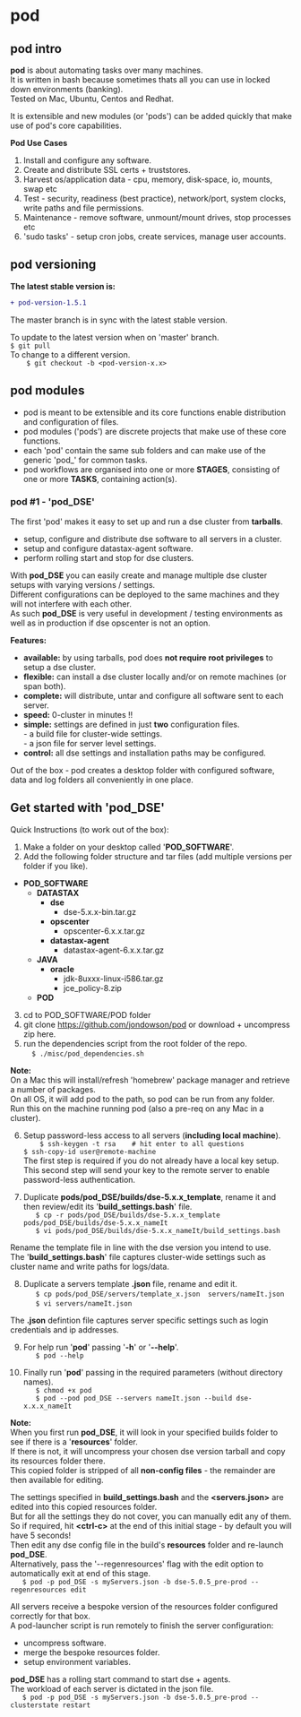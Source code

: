 # pod

## pod intro

**pod** is about automating tasks over many machines.    
It is written in bash because sometimes thats all you can use in locked down environments (banking).    
Tested on Mac, Ubuntu, Centos and Redhat.    

It is extensible and new modules (or 'pods') can be added quickly that make use of pod's core capabilities.  

**Pod Use Cases**    

1) Install and configure any software.    
2) Create and distribute SSL certs + truststores.    
3) Harvest os/application data - cpu, memory, disk-space, io, mounts, swap etc    
4) Test - security, readiness (best practice), network/port, system clocks, write paths and file permissions.    
5) Maintenance - remove software, unmount/mount drives, stop processes etc    
6) 'sudo tasks' - setup cron jobs, create services, manage user accounts.               

## pod versioning

**The latest stable version is:**
```diff
+ pod-version-1.5.1
```    
The master branch is in sync with the latest stable version.    

To update to the latest version when on 'master' branch.      
`
$ git pull                            
`    
To change to a different version.    
`    
$ git checkout -b <pod-version-x.x>     
`    

## pod modules

- pod is meant to be extensible and its core functions enable distribution and configuration of files.        
- pod modules ('pods') are discrete projects that make use of these core functions.    
- each 'pod' contain the same sub folders and can make use of the generic 'pod_' for common tasks.    
- pod workflows are organised into one or more **STAGES**, consisting of one or more **TASKS**, containing action(s).     

### pod #1 - 'pod_DSE'  

The first 'pod' makes it easy to set up and run a dse cluster from **tarballs**.  

  - setup, configure and distribute dse software to all servers in a cluster.
  - setup and configure datastax-agent software.    
  - perform rolling start and stop for dse clusters.

With **pod_DSE** you can easily create and manage multiple dse cluster setups with varying versions / settings.     
Different configurations can be deployed to the same machines and they will not interfere with each other.  
As such **pod_DSE** is very useful in development / testing environments as well as in production if dse opscenter is not an option.  

**Features:**    
- **available:**    by using tarballs, pod does **not require root privileges** to setup a dse cluster.    
- **flexible:**     can install a dse cluster locally and/or on remote machines (or span both).     
- **complete:**     will distribute, untar and configure all software sent to each server.    
- **speed:**        0-cluster in minutes !!
- **simple:**       settings are defined in just **two** configuration files.    
          -  a build file for cluster-wide settings.    
          -  a json file for server level settings.    
- **control:**      all dse settings and installation paths may be configured.     

Out of the box - pod creates a desktop folder with configured software, data and log folders all conveniently in one place.  

## Get started with 'pod_DSE'   

Quick Instructions (to work out of the box):  

1) Make a folder on your desktop called '**POD_SOFTWARE**'.  
2) Add the following folder structure and tar files (add multiple versions per folder if you like).

- **POD_SOFTWARE**  
  - **DATASTAX**  
    - **dse**
      - dse-5.x.x-bin.tar.gz  
    - **opscenter**    
      - opscenter-6.x.x.tar.gz    
    - **datastax-agent**    
      - datastax-agent-6.x.x.tar.gz
  - **JAVA**    
    - **oracle**  
      - jdk-8uxxx-linux-i586.tar.gz
      - jce_policy-8.zip
  - **POD**          

3) cd to POD_SOFTWARE/POD folder
4) git clone https://github.com/jondowson/pod or download + uncompress zip here.  
5) run the dependencies script from the root folder of the repo.  
`  
$ ./misc/pod_dependencies.sh
`

**Note:**  
On a Mac this will install/refresh 'homebrew' package manager and retrieve a number of packages.    
On all OS, it will add pod to the path, so pod can be run from any folder.    
Run this on the machine running pod (also a pre-req on any Mac in a cluster).            

6) Setup password-less access to all servers (**including local machine**).        
`    
$ ssh-keygen -t rsa    # hit enter to all questions    
`    
`
$ ssh-copy-id user@remote-machine
`    
The first step is required if you do not already have a local key setup.    
This second step will send your key to the remote server to enable password-less authentication.    

7) Duplicate **pods/pod_DSE/builds/dse-5.x.x_template**, rename it and then review/edit its '**build_settings.bash**' file.    
`   
$ cp -r pods/pod_DSE/builds/dse-5.x.x_template  pods/pod_DSE/builds/dse-5.x.x_nameIt  
`     
`   
$ vi pods/pod_DSE/builds/dse-5.x.x_nameIt/build_settings.bash    
`   

Rename the template file in line with the dse version you intend to use.    
The '**build_settings.bash**' file captures cluster-wide settings such as cluster name and write paths for logs/data.    

8) Duplicate a servers template **.json** file, rename and edit it.  
`   
$ cp pods/pod_DSE/servers/template_x.json  servers/nameIt.json  
`   
`   
$ vi servers/nameIt.json    
`        

The **.json** defintion file captures server specific settings such as login credentials and ip addresses.    

9) For help run '**pod**' passing '**-h**' or '**--help**'.  
`   
$ pod --help    
`       

10) Finally run '**pod**' passing in the required parameters (without directory names).  
`   
$ chmod +x pod   
`  
`   
$ pod --pod pod_DSE --servers nameIt.json --build dse-x.x.x_nameIt    
`   

**Note:**    
When you first run **pod_DSE**, it will look in your specified builds folder to see if there is a '**resources**' folder.    
If there is not, it will uncompress your chosen dse version tarball and copy its resources folder there.    
This copied folder is stripped of all **non-config files** - the remainder are then available for editing.    

The settings specified in **build_settings.bash** and the **<servers.json>** are edited into this copied resources folder.    
But for all the settings they do not cover, you can manually edit any of them.    
So if required, hit **\<ctrl-c\>** at the end of this initial stage - by default you will have 5 seconds!   
Then edit any dse config file in the build's **resources** folder and re-launch **pod_DSE**.    
Alternatively, pass the '--regenresources' flag with the edit option to automatically exit at end of this stage.    
`   
$ pod -p pod_DSE -s myServers.json -b dse-5.0.5_pre-prod --regenresources edit       
`         

All servers receive a bespoke version of the resources folder configured correctly for that box.        
A pod-launcher script is run remotely to finish the server configuration:    
- uncompress software.    
- merge the bespoke resources folder.    
- setup environment variables.      

**pod_DSE** has a rolling start command to start dse + agents.    
The workload of each server is dictated in the json file.    
`   
$ pod -p pod_DSE -s myServers.json -b dse-5.0.5_pre-prod --clusterstate restart      
`
